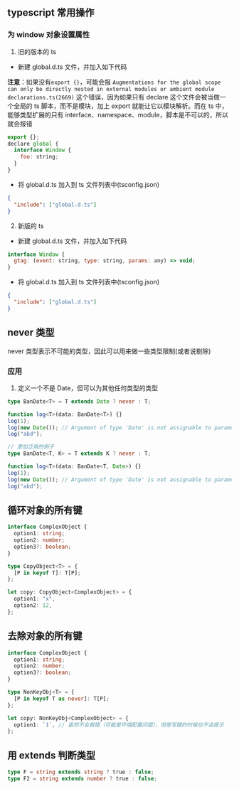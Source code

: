 ## typescript 常用操作

### 为 window 对象设置属性

1. 旧的版本的 ts

- 新建 global.d.ts 文件，并加入如下代码

**注意**：如果没有`export {}`，可能会报 `Augmentations for the global scope can only be directly nested in external modules or ambient module declarations.ts(2669)` 这个错误，因为如果只有 declare 这个文件会被当做一个全局的 ts 脚本，而不是模块，加上 export 就能让它以模块解析。而在 ts 中，能够类型扩展的只有 interface、namespace、module，脚本是不可以的，所以就会报错

```js
export {};
declare global {
  interface Window {
   	foo: string;
  }
}
```

- 将 global.d.ts 加入到 ts 文件列表中(tsconfig.json)

```json
{
  "include": ["global.d.ts"]
}
```

2. 新版的 ts

- 新建 global.d.ts 文件，并加入如下代码

```js
interface Window {
  gtag: (event: string, type: string, params: any) => void;
}
```

- 将 global.d.ts 加入到 ts 文件列表中(tsconfig.json)

```json
{
  "include": ["global.d.ts"]
}
```

## never 类型

never 类型表示不可能的类型，因此可以用来做一些类型限制(或者说剔除)

### 应用

1. 定义一个不是 Date，但可以为其他任何类型的类型

```ts
type BanDate<T> = T extends Date ? never : T;

function log<T>(data: BanDate<T>) {}
log(1);
log(new Date()); // Argument of type 'Date' is not assignable to parameter of type 'never'.
log("abd");
```

```ts
// 更加泛用的例子
type BanDate<T, K> = T extends K ? never : T;

function log<T>(data: BanDate<T, Date>) {}
log(1);
log(new Date()); // Argument of type 'Date' is not assignable to parameter of type 'never'.
log("abd");
```

## 循环对象的所有键

```ts
interface ComplexObject {
  option1: string;
  option2: number;
  option3?: boolean;
}

type CopyObject<T> = {
  [P in keyof T]: T[P];
};

let copy: CopyObject<ComplexObject> = {
  option1: "x",
  option2: 12,
};
```

## 去除对象的所有键

```ts
interface ComplexObject {
  option1: string;
  option2: number;
  option3?: boolean;
}

type NonKeyObj<T> = {
  [P in keyof T as never]: T[P];
};

let copy: NonKeyObj<ComplexObject> = {
  option1: `1`, // 虽然不会报错（可能是环境配置问题），但是写键的时候也不会提示
};
```

## 用 extends 判断类型

```ts
type F = string extends string ? true : false;
type F2 = string extends number ? true : false;
```
